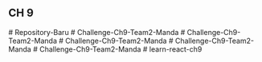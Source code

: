 ## CH 9


#   R e p o s i t o r y - B a r u  
 #   C h a l l e n g e - C h 9 - T e a m 2 - M a n d a  
 #   C h a l l e n g e - C h 9 - T e a m 2 - M a n d a  
 #   C h a l l e n g e - C h 9 - T e a m 2 - M a n d a  
 #   C h a l l e n g e - C h 9 - T e a m 2 - M a n d a  
 #   C h a l l e n g e - C h 9 - T e a m 2 - M a n d a  
 #   l e a r n - r e a c t - c h 9  
 